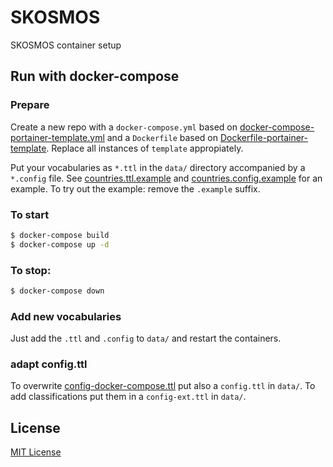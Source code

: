 # SKOSMOS
SKOSMOS container setup

## Run with docker-compose
### Prepare
Create a new repo with a `docker-compose.yml` based on [docker-compose-portainer-template.yml](docker-compose-portainer-template.yml) and a `Dockerfile` based on [Dockerfile-portainer-template](Dockerfile-portainer-template). Replace all instances of `template` appropiately.

Put your vocabularies as `*.ttl` in the `data/` directory accompanied by a `*.config` file. See [countries.ttl.example](./data/countries.ttl.example) and [countries.config.example](./data/countries.config.example) for an example. To try out the example: remove the `.example` suffix.

### To start
```bash
$ docker-compose build
$ docker-compose up -d
```

### To stop:
```bash
$ docker-compose down
```
### Add new vocabularies
Just add the `.ttl` and `.config` to `data/` and restart the containers.

### adapt config.ttl
To overwrite [config-docker-compose.ttl](config-docker-compose.ttl) put also a `config.ttl` in `data/`. To add classifications put them in a `config-ext.ttl` in `data/`.

## License
[MIT License](LICENSE.md)
